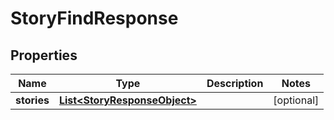 

# StoryFindResponse


## Properties

| Name | Type | Description | Notes |
|------------ | ------------- | ------------- | -------------|
|**stories** | [**List&lt;StoryResponseObject&gt;**](StoryResponseObject.md) |  |  [optional] |



